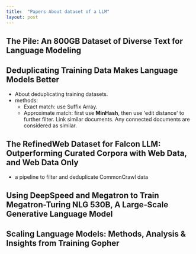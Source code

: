 ```yaml
---
title:  "Papers About dataset of a LLM"
layout: post
---
```




## The Pile: An 800GB Dataset of Diverse Text for Language Modeling



## Deduplicating Training Data Makes Language Models Better
- About deduplicating training datasets.
- methods:
    - Exact match: use Suffix Array.
    - Approximate match: first use **MinHash**, then use 'edit distance' to further filter. Link similar documents. Any connected documents are considered as similar.


## The RefinedWeb Dataset for Falcon LLM: Outperforming Curated Corpora with Web Data, and Web Data Only
- a pipeline to filter and deduplicate CommonCrawl data


## Using DeepSpeed and Megatron to Train Megatron-Turing NLG 530B, A Large-Scale Generative Language Model


## Scaling Language Models: Methods, Analysis & Insights from Training Gopher

